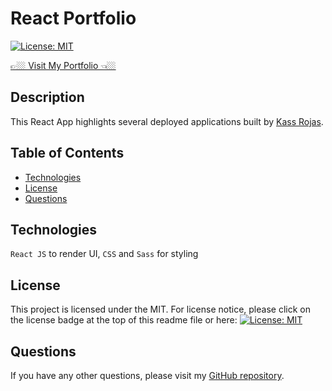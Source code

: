 # React Portfolio

[![License: MIT](https://img.shields.io/badge/License-MIT-yellow.svg)](https://opensource.org/licenses/MIT)

[👉🏼 Visit My Portfolio 👈🏼](https://kassrojas.github.io/kass-portfolio-react/)

## Description

This React App highlights several deployed applications built by [Kass Rojas](https://github.com/kassrojas).

## Table of Contents

- [Technologies](#technologies)
- [License](#license)
- [Questions](#questions)

## Technologies

`React JS` to render UI, `CSS` and `Sass` for styling

## License

This project is licensed under the MIT.
For license notice, please click on the license badge at the top of this readme file or here: [![License: MIT](https://img.shields.io/badge/License-MIT-yellow.svg)](https://opensource.org/licenses/MIT)

## Questions

If you have any other questions, please visit my [GitHub repository](https://github.com/kassrojas/kass-portfolio-react).
